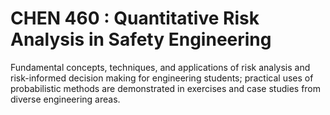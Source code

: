 # CHEN 460 : Quantitative Risk Analysis in Safety Engineering
Fundamental concepts, techniques, and applications of risk analysis and risk-informed decision making for engineering students; practical uses of probabilistic methods are demonstrated in exercises and case studies from diverse engineering areas.
